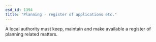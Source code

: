 ```yaml
---
esd_id: 1394
title: "Planning - register of applications etc."
---
```


A local authority must keep, maintain and make available a register of planning related matters.

